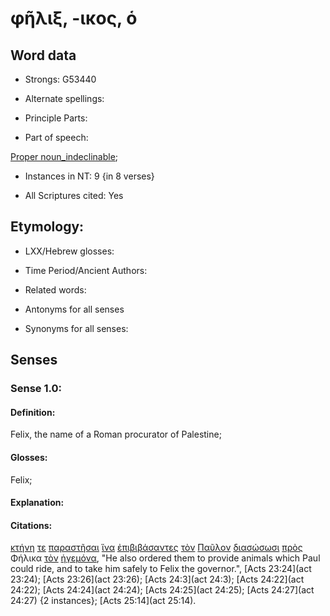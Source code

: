 # φῆλιξ, -ικος, ὁ

<!-- Status: S2=NeedsFinalCheck -->
<!-- Lexica used for edits: BDAG, FFM, LN, A-S -->

## Word data

* Strongs: G53440

* Alternate spellings:

* Principle Parts: 

* Part of speech: 

[Proper noun_indeclinable](http://ugg.readthedocs.io/en/latest/proper_noun_indeclinable.html); 

* Instances in NT: 9 {in 8 verses}

* All Scriptures cited: Yes

## Etymology: 

* LXX/Hebrew glosses: 

* Time Period/Ancient Authors: 

* Related words: 

* Antonyms for all senses

* Synonyms for all senses: 

## Senses 

### Sense 1.0:

#### Definition: 

Felix, the name of a Roman procurator of Palestine;

#### Glosses:

Felix;

#### Explanation:

#### Citations:

[κτήνη](../G29340/01.md) [τε](../G50370/01.md) [παραστῆσαι](../G39360/01.md) [ἵνα](../G24430/01.md) [ἐπιβιβάσαντες](../G19130/01.md) [τὸν](../G35880/01.md) [Παῦλον](../G39720/01.md) [διασώσωσι](../G12950/01.md) [πρὸς](../G43140/01.md) Φήλικα [τὸν](../G35880/01.md) [ἡγεμόνα](../G22320/01.md), "He also ordered them to provide animals which Paul could ride, and to take him safely to Felix the governor.", [Acts 23:24](act 23:24); [Acts 23:26](act 23:26); [Acts 24:3](act 24:3); [Acts 24:22](act 24:22); [Acts 24:24](act 24:24); [Acts 24:25](act 24:25); [Acts 24:27](act 24:27) {2 instances}; [Acts 25:14](act 25:14).


